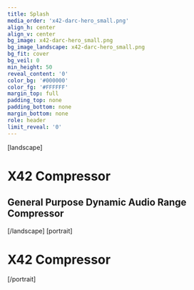 ```yaml
---
title: Splash
media_order: 'x42-darc-hero_small.png'
align_h: center
align_v: center
bg_image: x42-darc-hero_small.png
bg_image_landscape: x42-darc-hero_small.png
bg_fit: cover
bg_veil: 0
min_height: 50
reveal_content: '0'
color_bg: '#000000'
color_fg: '#FFFFFF'
margin_top: full
padding_top: none
padding_bottom: none
margin_bottom: none
role: header
limit_reveal: '0'
---
```


[landscape]
# X42 Compressor
## General Purpose Dynamic Audio Range Compressor
[/landscape]
[portrait]
# X42 Compressor
[/portrait]

